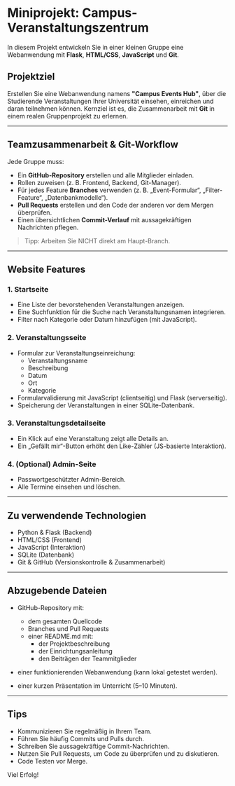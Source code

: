# Miniprojekt: Campus-Veranstaltungszentrum

In diesem Projekt entwickeln Sie in einer kleinen Gruppe eine Webanwendung mit **Flask**, **HTML/CSS**, **JavaScript** und **Git**.

## Projektziel

Erstellen Sie eine Webanwendung namens **"Campus Events Hub"**, über die Studierende Veranstaltungen Ihrer Universität einsehen, einreichen und daran teilnehmen können. Kernziel ist es, die Zusammenarbeit mit **Git** in einem realen Gruppenprojekt zu erlernen.

---

## Teamzusammenarbeit & Git-Workflow

Jede Gruppe muss:

- Ein **GitHub-Repository** erstellen und alle Mitglieder einladen.
- Rollen zuweisen (z. B. Frontend, Backend, Git-Manager).
- Für jedes Feature **Branches** verwenden (z. B. „Event-Formular“, „Filter-Feature“, „Datenbankmodelle“).
- **Pull Requests** erstellen und den Code der anderen vor dem Mergen überprüfen.
- Einen übersichtlichen **Commit-Verlauf** mit aussagekräftigen Nachrichten pflegen.

> Tipp: Arbeiten Sie NICHT direkt am Haupt-Branch.

---

## Website Features

### 1. Startseite

- Eine Liste der bevorstehenden Veranstaltungen anzeigen.
- Eine Suchfunktion für die Suche nach Veranstaltungsnamen integrieren.
- Filter nach Kategorie oder Datum hinzufügen (mit JavaScript).

### 2. Veranstaltungsseite

- Formular zur Veranstaltungseinreichung:
  - Veranstaltungsname
  - Beschreibung
  - Datum
  - Ort
  - Kategorie
- Formularvalidierung mit JavaScript (clientseitig) und Flask (serverseitig).
- Speicherung der Veranstaltungen in einer SQLite-Datenbank.

### 3. Veranstaltungsdetailseite

- Ein Klick auf eine Veranstaltung zeigt alle Details an.
- Ein „Gefällt mir“-Button erhöht den Like-Zähler (JS-basierte Interaktion).

### 4. (Optional) Admin-Seite

- Passwortgeschützter Admin-Bereich.
- Alle Termine einsehen und löschen.

---

## Zu verwendende Technologien

- Python & Flask (Backend)
- HTML/CSS (Frontend)
- JavaScript (Interaktion)
- SQLite (Datenbank)
- Git & GitHub (Versionskontrolle & Zusammenarbeit)

---

## Abzugebende Dateien

- GitHub-Repository mit:
  - dem gesamten Quellcode
  - Branches und Pull Requests
  - einer README.md mit:
    - der Projektbeschreibung
    - der Einrichtungsanleitung
    - den Beiträgen der Teammitglieder

- einer funktionierenden Webanwendung (kann lokal getestet werden).
- einer kurzen Präsentation im Unterricht (5–10 Minuten).

---

## Tips

- Kommunizieren Sie regelmäßig in Ihrem Team.
- Führen Sie häufig Commits und Pulls durch.
- Schreiben Sie aussagekräftige Commit-Nachrichten.
- Nutzen Sie Pull Requests, um Code zu überprüfen und zu diskutieren.
- Code Testen vor Merge.

Viel Erfolg!
